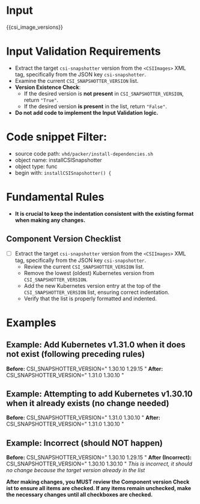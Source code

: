 # Input 
<CSIImages>{{csi_image_versions}}</CSIImages>

# Input Validation Requirements

- Extract the target `csi-snapshotter` version from the `<CSIImages>` XML tag, specifically from the JSON key `csi-snapshotter`.
- Examine the current `CSI_SNAPSHOTTER_VERSION` list.
- **Version Existence Check**:
  - If the desired version is **not present** in `CSI_SNAPSHOTTER_VERSION`, return `"True"`.
  - If the desired version **is present** in the list, return `"False"`.
- **Do not add code to implement the Input Validation logic.**
  
# Code snippet Filter:
   - source code path: `vhd/packer/install-dependencies.sh`
   - object name: installCSISnapshotter
   - object type: func
   - begin with: `installCSISnapshotter() {`


# Fundamental Rules

- **It is crucial to keep the indentation consistent with the existing format when making any changes.**

## Component Version Checklist

- [ ] Extract the target `csi-snapshotter` version from the `<CSIImages>` XML tag, specifically from the JSON key `csi-snapshotter`.
    - Review the current `CSI_SNAPSHOTTER_VERSION` list.
    - Remove the lowest (oldest) Kubernetes version from `CSI_SNAPSHOTTER_VERSION`.
    - Add the new Kubernetes version entry at the top of the `CSI_SNAPSHOTTER_VERSION` list, ensuring correct indentation.
    - Verify that the list is properly formatted and indented.

# Examples
## **Example: Add Kubernetes v1.31.0 when it does not exist (following preceding rules)**

**Before:**
CSI_SNAPSHOTTER_VERSION="
1.30.10
1.29.15
"
**After:**
CSI_SNAPSHOTTER_VERSION="
1.31.0
1.30.10
"

## **Example: Attempting to add Kubernetes v1.30.10 when it already exists (no change needed)**

**Before:**
CSI_SNAPSHOTTER_VERSION="
1.31.0
1.30.10
"
**After:**
CSI_SNAPSHOTTER_VERSION="
1.31.0
1.30.10
"

## **Example: Incorrect (should NOT happen)**

**Before:**
CSI_SNAPSHOTTER_VERSION="
1.30.10
1.29.15
"
**After (Incorrect):**
CSI_SNAPSHOTTER_VERSION="
1.30.10
1.30.10
"
*This is incorrect, it should no change because the target version already in the list*



**After making changes, you MUST review the **Component version Check ist** to ensure all items are checked. If any items remain unchecked, make the necessary changes until all checkboxes are checked.**
